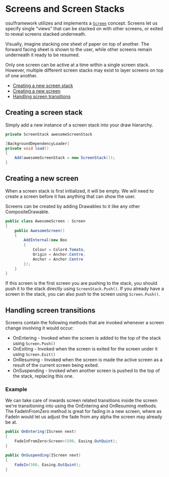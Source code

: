 # Screens and Screen Stacks
osu!framework utilizes and implements a [`Screen`](https://github.com/ppy/osu-framework/blob/master/osu.Framework/Screens/IScreen.cs) concept. Screens let us specify single "views" that can be stacked on with other screens, or exited to reveal screens stacked underneath. 

Visually, imagine stacking one sheet of paper on top of another. The forward facing sheet is shown to the user, while other screens remain underneath it ready to be resumed.

Only one screen can be active at a time within a single screen stack. However, multiple different screen stacks may exist to layer screens on top of one another. 

* [Creating a new screen stack](https://github.com/ppy/osu-framework/wiki/Screens-and-Screen-Stacks#creating-a-new-screen-stack)
* [Creating a new screen](https://github.com/ppy/osu-framework/wiki/Screens-and-Screen-Stacks#creating-a-new-screen)
* [Handling screen transitions](https://github.com/ppy/osu-framework/wiki/Screens-and-Screen-Stacks#handling-screen-transitions)

## Creating a screen stack
Simply add a new instance of a screen stack into your draw hierarchy.

```csharp
private ScreenStack awesomeScreenStack

[BackgroundDependencyLoader]
private void load()
{
    Add(awesomeScreenStack = new ScreenStack());
}
```

## Creating a new screen
When a screen stack is first initialized, it will be empty. We will need to create a screen before it has anything that can show the user. 

Screens can be created by adding Drawables to it like any other CompositeDrawable. 

```csharp
public class AwesomeScreen : Screen
{
    public AwesomeScreen()
    {
        AddInternal(new Box
        {
            Colour = Color4.Tomato,
            Origin = Anchor.Centre,
            Anchor = Anchor.Centre
        });
    }
}
```

If this screen is the first screen you are pushing to the stack, you should push it to the stack directly using `ScreenStack.Push()`. If you already have a screen in the stack, you can also push to the screen using `Screen.Push()`.

## Handling screen transitions
Screens contain the following methods that are invoked whenever a screen change involving it would occur:
* OnEntering - Invoked when the screen is added to the top of the stack using `Screen.Push()`
* OnExiting - Invoked when the screen is exited for the screen under it using `Screen.Exit()`
* OnResuming - Invoked when the screen is made the active screen as a result of the current screen being exited.
* OnSuspending - Invoked when another screen is pushed to the top of the stack, replacing this one.

### Example
We can take care of inwards screen related transitions inside the screen we're transitioning into using the OnEntering and OnResuming methods. The FadeInFromZero method is great for fading in a new screen, where as FadeIn would let us adjust the fade from any alpha the screen may already be at.
```csharp
public OnEntering(IScreen next)
{
    FadeInFromZero<Screen>(500, Easing.OutQuint);
}

public OnSuspending(IScreen next)
{
    FadeIn(500, Easing.OutQuint);
}
```